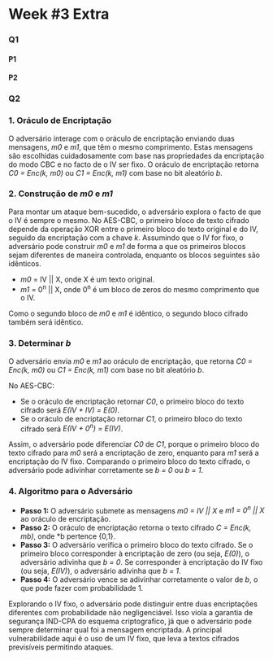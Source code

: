 # Week #3 Extra

### Q1

#### P1

#### P2

### Q2

### 1. Oráculo de Encriptação

O adversário interage com o oráculo de encriptação enviando duas mensagens, *m0* e *m1*, que têm o mesmo comprimento. Estas mensagens são escolhidas cuidadosamente com base nas propriedades da encriptação do modo CBC e no facto de o IV ser fixo. O oráculo de encriptação retorna *C0 = Enc(k, m0)* ou *C1 = Enc(k, m1)* com base no bit aleatório *b*.

### 2. Construção de *m0* e *m1*

Para montar um ataque bem-sucedido, o adversário explora o facto de que o IV é sempre o mesmo. No AES-CBC, o primeiro bloco de texto cifrado depende da operação XOR entre o primeiro bloco do texto original e do IV, seguido da encriptação com a chave *k*. Assumindo que o IV for fixo, o adversário pode construir *m0* e *m1* de forma a que os primeiros blocos sejam diferentes de maneira controlada, enquanto os blocos seguintes são idênticos.

 - *m0* = IV || X, onde X é um texto original.
 - *m1* = 0<sup>n</sup> || X, onde 0<sup>n</sup> é um bloco de zeros do mesmo comprimento que o IV.

Como o segundo bloco de *m0* e *m1* é idêntico, o segundo bloco cifrado também será idêntico.

### 3. Determinar *b*

O adversário envia *m0* e *m1* ao oráculo de encriptação, que retorna *C0 = Enc(k, m0)* ou *C1 = Enc(k, m1)* com base no bit aleatório *b*.

No AES-CBC:
- Se o oráculo de encriptação retornar *C0*, o primeiro bloco do texto cifrado será *E(IV + IV) = E(0)*.
- Se o oráculo de encriptação retornar *C1*, o primeiro bloco do texto cifrado será *E(IV + 0<sup>n</sup>) = E(IV)*.

Assim, o adversário pode diferenciar *C0* de *C1*, porque o primeiro bloco do texto cifrado para *m0* será a encriptação de zero, enquanto para *m1* será a encriptação do IV fixo. Comparando o primeiro bloco do texto cifrado, o adversário pode adivinhar corretamente se *b = 0* ou *b = 1*.

### 4. Algoritmo para o Adversário

- **Passo 1:** O adversário submete as mensagens *m0 = IV || X* e *m1 = 0<sup>n</sup> || X* ao oráculo de encriptação.
- **Passo 2:** O oráculo de encriptação retorna o texto cifrado *C = Enc(k, mb)*, onde *b pertence \{0,1\}.
- **Passo 3:** O adversário verifica o primeiro bloco do texto cifrado. Se o primeiro bloco corresponder à encriptação de zero (ou seja, *E(0)*), o adversário adivinha que *b = 0*. Se corresponder à encriptação do IV fixo (ou seja, *E(IV)*), o adversário adivinha que *b = 1*.
- **Passo 4:** O adversário vence se adivinhar corretamente o valor de *b*, o que pode fazer com probabilidade 1.

Explorando o IV fixo, o adversário pode distinguir entre duas encriptações diferentes com probabilidade não negligenciável. Isso viola a garantia de segurança IND-CPA do esquema criptografico, já que o adversário pode sempre determinar qual foi a mensagem encriptada. A principal vulnerabilidade aqui é o uso de um IV fixo, que leva a textos cifrados previsíveis permitindo ataques.